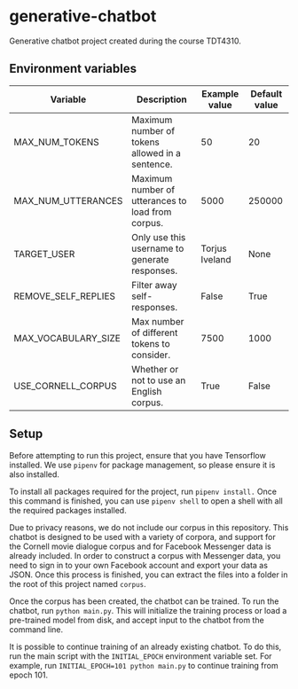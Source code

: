 # generative-chatbot

Generative chatbot project created during the course TDT4310.

## Environment variables

| Variable            | Description                                       | Example value  | Default value |
|---------------------|---------------------------------------------------|----------------|---------------|
| MAX_NUM_TOKENS      | Maximum number of tokens allowed in a sentence.   | 50             | 20            |
| MAX_NUM_UTTERANCES  | Maximum number of utterances to load from corpus. | 5000           | 250000        |
| TARGET_USER         | Only use this username to generate responses.     | Torjus Iveland | None          |
| REMOVE_SELF_REPLIES | Filter away self-responses.                       | False          | True          |
| MAX_VOCABULARY_SIZE | Max number of different tokens to consider.       | 7500           | 1000          |
| USE_CORNELL_CORPUS  | Whether or not to use an English corpus.          | True           | False         |

## Setup

Before attempting to run this project, ensure that you have Tensorflow installed. We use `pipenv` for package
management, so please ensure it is also installed.

To install all packages required for the project, run `pipenv install.` Once this command is finished, you
can use `pipenv shell` to open a shell with all the required packages installed.

Due to privacy reasons, we do not include our corpus in this repository. This chatbot is designed to be used
with a variety of corpora, and support for the Cornell movie dialogue corpus and for Facebook Messenger data
is already included. In order to construct a corpus with Messenger data, you need to sign in to your own
Facebook account and export your data as JSON. Once this process is finished, you can extract the files into
a folder in the root of this project named `corpus`.

Once the corpus has been created, the chatbot can be trained. To run the chatbot, run `python main.py`. This
will initialize the training process or load a pre-trained model from disk, and accept input to the chatbot
from the command line.

It is possible to continue training of an already existing chatbot. To do this, run the main script with the
`INITIAL_EPOCH` environment variable set. For example, run `INITIAL_EPOCH=101 python main.py` to continue
training from epoch 101.

